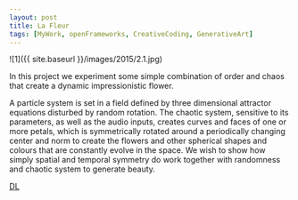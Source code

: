 ```yaml
---
layout: post
title: La Fleur
tags: [MyWork, openFrameworks, CreativeCoding, GenerativeArt]
---
```


![1]({{ site.baseurl }}/images/2015/2.1.jpg)

In this project we experiment some simple combination of order and chaos that create a dynamic impressionistic flower.

<!--more-->

A particle system is set in a field defined by three dimensional attractor equations disturbed by random rotation. The chaotic system, sensitive to its parameters, as well as the audio inputs, creates curves and faces of one or more petals, which is symmetrically rotated around a periodically changing center and norm to create the flowers and other spherical shapes and colours that are constantly evolve in the space. We wish to show how simply spatial and temporal symmetry do work together with randomness and chaotic system to generate beauty.

[DL](https://github.com/retrcult/retrcult.github.io/blob/master/images/2015/particles1512.app.zip?raw=true)
